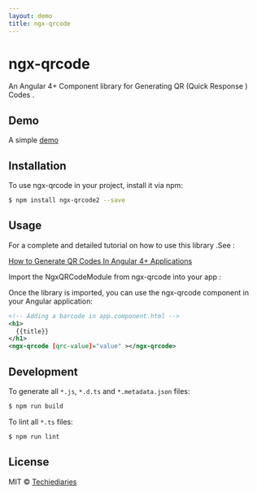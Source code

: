 ```yaml
---
layout: demo
title: ngx-qrcode
---
```

# ngx-qrcode

An Angular 4+ Component library for Generating QR (Quick Response ) Codes .

## Demo 
A simple [demo](https://www.techiediaries.com/ngx-qrcode/demo/)


## Installation

To use ngx-qrcode in your project, install it via npm:

```bash
$ npm install ngx-qrcode2 --save
```

## Usage
For a complete and detailed tutorial on how to use this library .See  :

<a href="https://www.techiediaries.com/generate-qrcodes-angular">How to Generate QR Codes In Angular 4+ Applications </a>

Import the NgxQRCodeModule from ngx-qrcode  into your app :

Once the library is imported, you can use the ngx-qrcode component in your Angular application:

```xml
<!-- Adding a barcode in app.component.html -->
<h1>
  {{title}}
</h1>
<ngx-qrcode [qrc-value]="value" ></ngx-qrcode>
```

## Development

To generate all `*.js`, `*.d.ts` and `*.metadata.json` files:

```bash
$ npm run build
```

To lint all `*.ts` files:

```bash
$ npm run lint
```

## License

MIT © [Techiediaries](mailto:techiediaries9@gmail.com)
